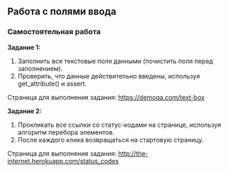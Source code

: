 ## Работа с полями ввода

### Самостоятельная работа

**Задание 1:**

1. Заполнить все текстовые поля данными (почистить поля перед заполнением).
2. Проверить, что данные действительно введены, используя get_attribute() и assert.

Страница для выполнения задания: https://demoqa.com/text-box
 

**Задание 2:**

1. Прокликать все ссылки со статус-кодами на странице, используя алгоритм перебора элементов.
2. После каждого клика возвращаться на стартовую страницу.

Страница для выполнения задания: http://the-internet.herokuapp.com/status_codes
